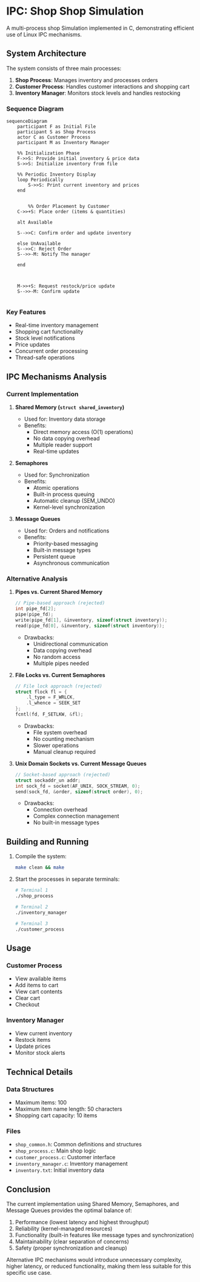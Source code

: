 # IPC: Shop Shop Simulation

A multi-process shop Simulation implemented in C, demonstrating efficient use of Linux IPC mechanisms.

## System Architecture

The system consists of three main processes:
1. **Shop Process**: Manages inventory and processes orders
2. **Customer Process**: Handles customer interactions and shopping cart
3. **Inventory Manager**: Monitors stock levels and handles restocking

### Sequence Diagram
```mermaid
sequenceDiagram
    participant F as Initial File
    participant S as Shop Process
    actor C as Customer Process
    participant M as Inventory Manager

    %% Initialization Phase
    F->>S: Provide initial inventory & price data
    S->>S: Initialize inventory from file

    %% Periodic Inventory Display
    loop Periodically
        S->>S: Print current inventory and prices
    end


		%% Order Placement by Customer
    C->>+S: Place order (items & quantities)

    alt Available
   
    S-->>C: Confirm order and update inventory

    else UnAvailable
    S-->>C: Reject Order
    S-->>-M: Notify The manager

    end



    M->>+S: Request restock/price update
    S-->>-M: Confirm update
    

```

### Key Features

- Real-time inventory management
- Shopping cart functionality
- Stock level notifications
- Price updates
- Concurrent order processing
- Thread-safe operations

## IPC Mechanisms Analysis

### Current Implementation

1. **Shared Memory (`struct shared_inventory`)**
   - Used for: Inventory data storage
   - Benefits:
     - Direct memory access (O(1) operations)
     - No data copying overhead
     - Multiple reader support
     - Real-time updates

2. **Semaphores**
   - Used for: Synchronization
   - Benefits:
     - Atomic operations
     - Built-in process queuing
     - Automatic cleanup (SEM_UNDO)
     - Kernel-level synchronization

3. **Message Queues**
   - Used for: Orders and notifications
   - Benefits:
     - Priority-based messaging
     - Built-in message types
     - Persistent queue
     - Asynchronous communication

### Alternative Analysis

1. **Pipes vs. Current Shared Memory**
   ```c
   // Pipe-based approach (rejected)
   int pipe_fd[2];
   pipe(pipe_fd);
   write(pipe_fd[1], &inventory, sizeof(struct inventory));
   read(pipe_fd[0], &inventory, sizeof(struct inventory));
   ```
   - Drawbacks:
     - Unidirectional communication
     - Data copying overhead
     - No random access
     - Multiple pipes needed

2. **File Locks vs. Current Semaphores**
   ```c
   // File lock approach (rejected)
   struct flock fl = {
       .l_type = F_WRLCK,
       .l_whence = SEEK_SET
   };
   fcntl(fd, F_SETLKW, &fl);
   ```
   - Drawbacks:
     - File system overhead
     - No counting mechanism
     - Slower operations
     - Manual cleanup required

3. **Unix Domain Sockets vs. Current Message Queues**
   ```c
   // Socket-based approach (rejected)
   struct sockaddr_un addr;
   int sock_fd = socket(AF_UNIX, SOCK_STREAM, 0);
   send(sock_fd, &order, sizeof(struct order), 0);
   ```
   - Drawbacks:
     - Connection overhead
     - Complex connection management
     - No built-in message types



## Building and Running

1. Compile the system:
   ```bash
   make clean && make
   ```

2. Start the processes in separate terminals:
   ```bash
   # Terminal 1
   ./shop_process

   # Terminal 2
   ./inventory_manager

   # Terminal 3
   ./customer_process
   ```

## Usage

### Customer Process
- View available items
- Add items to cart
- View cart contents
- Clear cart
- Checkout

### Inventory Manager
- View current inventory
- Restock items
- Update prices
- Monitor stock alerts

## Technical Details

### Data Structures
- Maximum items: 100
- Maximum item name length: 50 characters
- Shopping cart capacity: 10 items

### Files
- `shop_common.h`: Common definitions and structures
- `shop_process.c`: Main shop logic
- `customer_process.c`: Customer interface
- `inventory_manager.c`: Inventory management
- `inventory.txt`: Initial inventory data

## Conclusion

The current implementation using Shared Memory, Semaphores, and Message Queues provides the optimal balance of:
1. Performance (lowest latency and highest throughput)
2. Reliability (kernel-managed resources)
3. Functionality (built-in features like message types and synchronization)
4. Maintainability (clear separation of concerns)
5. Safety (proper synchronization and cleanup)

Alternative IPC mechanisms would introduce unnecessary complexity, higher latency, or reduced functionality, making them less suitable for this specific use case. 
